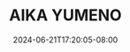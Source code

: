 --- 
title: "AIKA YUMENO"
description: "video   AIKA YUMENO simontox   new"
date: 2024-06-21T17:20:05-08:00
file_code: "4a2ebdofhe3l"
draft: false
cover: "n96f790ggxoygbx9.jpg"
tags: ["AIKA", "YUMENO", "bokep-indo", "bokep-viral", "bokep-ig"]
length: 7208
fld_id: "1391743"
foldername: "Aikayumenoupdate"
categories: ["Aikayumenoupdate"]
views: 10
---